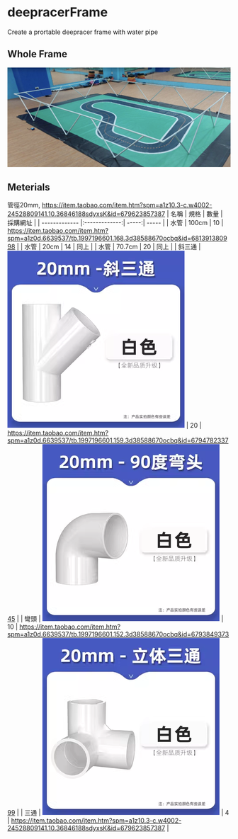 # deepracerFrame
Create a prortable deepracer frame with water pipe

## Whole Frame
![ The frame and track without cover](/wholeFrame.jpg)

## Meterials
管徑20mm, https://item.taobao.com/item.htm?spm=a1z10.3-c.w4002-24528809141.10.36846188sdyxsK&id=679623857387
| 名稱        | 規格        | 數量    | 採購網址   |
| ------------- |:-------------:| -----:|  ----- |
| 水管       | 100cm      | 10 | https://item.taobao.com/item.htm?spm=a1z0d.6639537/tb.1997196601.168.3d38588670ocbq&id=681391380998 |
| 水管        | 20cm      |   14 | 同上 |
| 水管      | 70.7cm      |    20 | 同上 |
| 斜三通      |  ![ 斜三通圖  ](/tripipe.png)   |    20 | https://item.taobao.com/item.htm?spm=a1z0d.6639537/tb.1997196601.159.3d38588670ocbq&id=679478233745 |
| 彎頭      |  ![ 90圖  ](/90.png)     |    10 | https://item.taobao.com/item.htm?spm=a1z0d.6639537/tb.1997196601.152.3d38588670ocbq&id=679384937399 |
| 三通     |  ![ tetra圖  ](/tetra.png)    |    4 | https://item.taobao.com/item.htm?spm=a1z10.3-c.w4002-24528809141.10.36846188sdyxsK&id=679623857387 |
